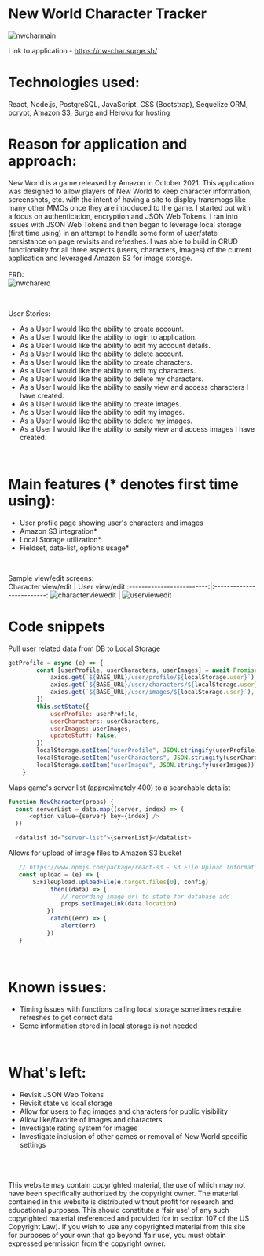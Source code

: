 # New World Character Tracker
![nwcharmain](https://user-images.githubusercontent.com/89054252/142974415-a463eb5d-66e8-44ba-bfd1-a907d81f033c.png)


Link to application - https://nw-char.surge.sh/
<br>

# Technologies used:</br>
React, Node.js, PostgreSQL, JavaScript, CSS (Bootstrap), Sequelize ORM, bcrypt, Amazon S3, Surge and Heroku for hosting
<br>

# Reason for application and approach:
New World is a game released by Amazon in October 2021. This application was designed to allow players of New World to keep character information, screenshots, etc. with the intent of having a site to display transmogs like many other MMOs once they are introduced to the game. I started out with a focus on authentication, encryption and JSON Web Tokens. I ran into issues with JSON Web Tokens and then began to leverage local storage (first time using) in an attempt to handle some form of user/state persistance on page revisits and refreshes. I was able to build in CRUD functionality for all three aspects (users, characters, images) of the current application and leveraged Amazon S3 for image storage. 
<br>
<br>
ERD:
<br>
![nwcharerd](https://user-images.githubusercontent.com/89054252/142975615-e42fecea-5bd7-44a9-b47b-12287eb62271.png)

</br>

User Stories:
- As a User I would like the ability to create account.
- As a User I would like the ability to login to application.
- As a User I would like the ability to edit my account details.
- As a User I would like the ability to delete account.
- As a User I would like the ability to create characters.
- As a User I would like the ability to edit my characters.
- As a User I would like the ability to delete my characters.
- As a User I would like the ability to easily view and access characters I have created.
- As a User I would like the ability to create images.
- As a User I would like the ability to edit my images.
- As a User I would like the ability to delete my images.
- As a User I would like the ability to easily view and access images I have created.
<br>

# Main features (* denotes first time using):
- User profile page showing user's characters and images
- Amazon S3 integration*
- Local Storage utilization*
- Fieldset, data-list, options usage*
<br>

Sample view/edit screens:
<br>
Character view/edit            |  User view/edit
:-------------------------:|:-------------------------:
![characterviewedit](https://user-images.githubusercontent.com/89054252/142976544-bbc92349-e627-4aae-951a-01bae427b916.png)  |  ![userviewedit](https://user-images.githubusercontent.com/89054252/142976665-b3e94655-f41a-4285-82e3-47bd23ab8b40.png)

# Code snippets
Pull user related data from DB to Local Storage
```js
getProfile = async (e) => {
		const [userProfile, userCharacters, userImages] = await Promise.all([
			axios.get(`${BASE_URL}/user/profile/${localStorage.user}`),
			axios.get(`${BASE_URL}/user/characters/${localStorage.user}`),
			axios.get(`${BASE_URL}/user/images/${localStorage.user}`),
		])
		this.setState({
			userProfile: userProfile,
			userCharacters: userCharacters,
			userImages: userImages,
			updateStuff: false,
		})
		localStorage.setItem("userProfile", JSON.stringify(userProfile))
		localStorage.setItem("userCharacters", JSON.stringify(userCharacters))
		localStorage.setItem("userImages", JSON.stringify(userImages))
	}
  ```
  Maps game's server list (approximately 400) to a searchable datalist
  ```js
  function NewCharacter(props) {
	const serverList = data.map((server, index) => (
		<option value={server} key={index} />
	))

	<datalist id="server-list">{serverList}</datalist>
 ```
 Allows for upload of image files to Amazon S3 bucket
 ```js
	// https://www.npmjs.com/package/react-s3 - S3 File Upload Information
	const upload = (e) => {
		S3FileUpload.uploadFile(e.target.files[0], config)
			.then((data) => {
				// recording image url to state for database add
				props.setImageLink(data.location)
			})
			.catch((err) => {
				alert(err)
			})
	}
```
<br>

# Known issues:
- Timing issues with functions calling local storage sometimes require refreshes to get correct data
- Some information stored in local storage is not needed

<br>


# What's left:
- Revisit JSON Web Tokens
- Revisit state vs local storage
- Allow for users to flag images and characters for public visibility
- Allow like/favorite of images and characters
- Investigate rating system for images
- Investigate inclusion of other games or removal of New World specific settings
</br>
</br>
</br>
This website may contain copyrighted material, the use of which may not have been specifically authorized by the copyright owner. The material contained in this website is distributed without profit for research and educational purposes.
This should constitute a ‘fair use’ of any such copyrighted material (referenced and provided for in section 107 of the US Copyright Law).
If you wish to use any copyrighted material from this site for purposes of your own that go beyond ‘fair use’, you must obtain expressed permission from the copyright owner.

